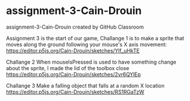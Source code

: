 # assignment-3-Cain-Drouin
assignment-3-Cain-Drouin created by GitHub Classroom


Assignment 3 is the start of our game, 
Challange 1 is to make a sprite that moves along the ground following your mouse's X axis movement:
https://editor.p5js.org/Cain-Drouin/sketches/Ylf_uHkTE

Challange 2
When mouseIsPressed is used to have something change about the sprite, I made the lid of the toolbox close 
https://editor.p5js.org/Cain-Drouin/sketches/2vr6QYlEp

Challange 3 
Make a falling object that falls at a random X location 
https://editor.p5js.org/Cain-Drouin/sketches/RS1RGaTzW
